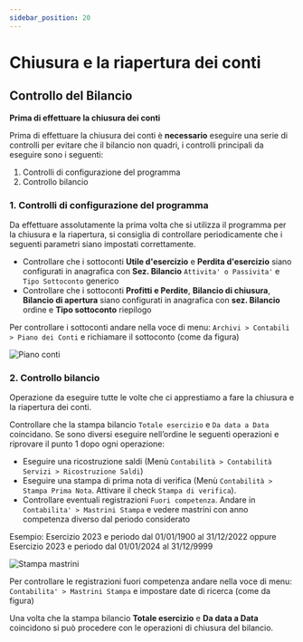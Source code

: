 ```yaml
---
sidebar_position: 20
---
```


# Chiusura e la riapertura dei conti

## Controllo del Bilancio

**Prima di effettuare la chiusura dei conti**

Prima di effettuare la chiusura dei conti è **necessario** eseguire una serie di controlli per evitare che il bilancio non quadri, i controlli principali da eseguire sono i seguenti:

1. Controlli di configurazione del programma
2. Controllo bilancio

### 1. Controlli di configurazione del programma

Da effettuare assolutamente la prima volta che si utilizza il programma per la chiusura e la riapertura, si consiglia di controllare periodicamente che i seguenti parametri siano impostati correttamente.

- Controllare che i sottoconti **Utile d'esercizio** e **Perdita d'esercizio** siano configurati in anagrafica con **Sez. Bilancio** `Attivita' o Passivita'` e `Tipo Sottoconto` generico
- Controllare che i sottoconti **Profitti e Perdite**, **Bilancio di chiusura**, **Bilancio di apertura** siano configurati in anagrafica con **sez. Bilancio** ordine e **Tipo sottoconto** riepilogo

Per controllare i sottoconti andare nella voce di menu: `Archivi > Contabili > Piano dei Conti` e richiamare il sottoconto (come da figura)

<div class="text--center">
  <img src="/img/154-piano-conti.png" alt="Piano conti"/>
</div>

### 2. Controllo bilancio

Operazione da eseguire tutte le volte che ci apprestiamo a fare la chiusura e la riapertura dei conti.

Controllare che la stampa bilancio `Totale esercizio` e `Da data a Data` coincidano. Se sono diversi eseguire nell’ordine le seguenti operazioni e riprovare il punto 1 dopo ogni operazione:

- Eseguire una ricostruzione saldi (Menù `Contabilità > Contabilità Servizi > Ricostruzione Saldi`)
- Eseguire una stampa di prima nota di verifica (Menù `Contabilità > Stampa Prima Nota`. Attivare il check `Stampa di verifica`).
- Controllare eventuali registrazioni `Fuori competenza`. Andare in `Contabilita' > Mastrini Stampa` e vedere mastrini con anno competenza diverso dal periodo considerato 

Esempio: Esercizio 2023 e periodo dal 01/01/1900 al 31/12/2022 oppure Esercizio 2023 e periodo dal 01/01/2024 al 31/12/9999

<div class="text--center">
  <img src="/img/155-stampa-mastrini.png" alt="Stampa mastrini"/>
</div>

Per controllare le registrazioni fuori competenza andare nella voce di menu: `Contabilita' > Mastrini Stampa` e impostare date di ricerca (come da figura)

Una volta che la stampa bilancio **Totale esercizio** e **Da data a Data** coincidono si può procedere con le operazioni di chiusura del bilancio.


